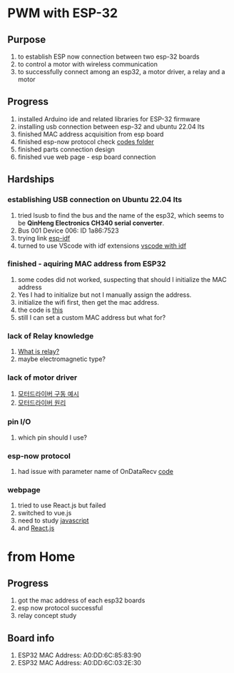 # PWM with ESP-32

## Purpose
1. to establish ESP now connection between two esp-32 boards
2. to control a motor with wireless communication
3. to successfully connect among an esp32, a motor driver, a relay and a motor

## Progress
1. installed Arduino ide and related libraries for ESP-32 firmware
2. installing usb connection between esp-32 and ubuntu 22.04 lts
3. finished MAC address acquisition from esp board
4. finished esp-now protocol check [codes folder](esp_now_ex)
5. finished parts connection design
6. finished vue web page - esp board connection

## Hardships
### establishing USB connection on Ubuntu 22.04 lts
1. tried lsusb to find the bus and the name of the esp32, which seems to be **QinHeng Electronics CH340 serial converter**.
2. Bus 001 Device 006: ID 1a86:7523
3. trying link [esp-idf](https://docs.espressif.com/projects/esp-idf/en/stable/esp32/get-started/linux-macos-setup.html)
4. turned to use VScode with idf extensions [vscode with idf](https://devdockr.tistory.com/2157?category=1074383)

### finished - aquiring MAC address from ESP32
1. some codes did not worked, suspecting that should I initialize the MAC address
2. Yes I had to initialize but not I manually assign the address. 
3. initialize the wifi first, then get the mac address.
4. the code is [this](sourcecodes/get_mac.ino)
5. still I can set a custom MAC address but what for?

### lack of Relay knowledge
1. [What is relay?](https://blog.naver.com/roboholic84/220460268471)
2. maybe electromagnetic type?

### lack of motor driver
1. [모터드라이버 구동 예시](https://blog.naver.com/roboholic84/220460268471)
2. [모터드라이버 원리](https://www.devicemart.co.kr/goods_process/get_html_to_string?url=/data/category/category_tech/00150002/00150002.html)

### pin I/O
1. which pin should I use?

### esp-now protocol
1. had issue with parameter name of OnDataRecv [code](esp_now_ctrl/Firmware/receiver.ino)

### webpage
1. tried to use React.js but failed
2. switched to vue.js
3. need to study [javascript](https://developer.mozilla.org/ko/docs/Web/JavaScript/Language_overview)
4. and [React.js](https://react.dev/learn/start-a-new-react-project)


# from Home

## Progress
1. got the mac address of each esp32 boards
2. esp now protocol successful
3. relay concept study

## Board info
1. ESP32 MAC Address: A0:DD:6C:85:83:90
2. ESP32 MAC Address: A0:DD:6C:03:2E:30
